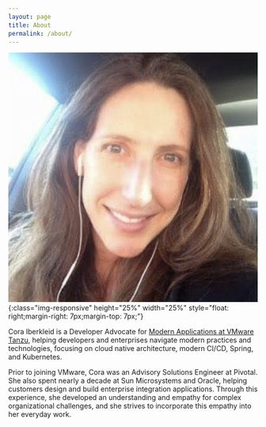 ```yaml
---
layout: page
title: About
permalink: /about/
---
```


![profile-pic](/assets/images/cora-profile-1.png){:class="img-responsive" height="25%" width="25%" style="float: right;margin-right: 7px;margin-top: 7px;"}

Cora Iberkleid is a Developer Advocate for [Modern Applications at VMware Tanzu][vmware-tanzu], helping developers and enterprises navigate modern	practices	and	technologies,	focusing	on	cloud	native	architecture,	modern	CI/CD,	Spring,	and Kubernetes.

Prior	to	joining	VMware,	Cora	was	an	Advisory	Solutions	Engineer	at	Pivotal.
She also spent nearly a decade at Sun Microsystems and Oracle, helping customers design and build enterprise integration applications.
Through this experience, she developed an understanding and empathy for	complex	organizational challenges, and she strives to incorporate	this empathy into	her	everyday	work.

<!-- Cora	has	spoken	at	SpringOne,	DeliverAgile,	J4k.io,	GitLab	Commit,	and	VMware	{Code}	Connect.
You can	also	find	her	occasionally	presenting	on	tanzu.tv’s	Tanzu	Tuesdays,	or	moderating	AMAs	for KubeAcademy	Pro. -->

[vmware-tanzu]: https://tanzu.vmware.com/modern-apps

